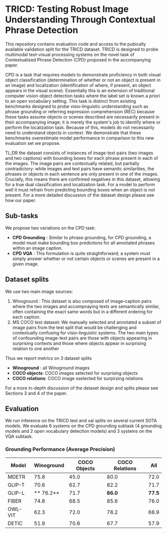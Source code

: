 # TRICD: Testing Robust Image Understanding Through Contextual Phrase Detection

This repository contains evaluation code and access to the pubically available validation split for the TRICD dataset. TRICD is designed to probe multimodal text-visual processing systems on the novel task of Contextualized Phrase Detection (CPD) proposed in the accompanying paper.

CPD is a task that requires models to demonstrate proficiency in both visual object classification (determination of whether or not an object is present in an image) and localization (identification of where, if present, an object appears in the visual scene). Essentially this is an extension of traditional computer vision object detection tasks where the label set is known a priori to an open vocabulary setting. This task is distinct from existing benchmarks designed to probe visio-linguistic understanding such as phrase grounding or referring expression comprehension (REC) because these tasks assume objects or scenes described are necessarily present in their accompanying image; it is merely the system's job to identify where or perform the localization task. Because of this, models do not necessarily need to understand objects in context. We demonstrate that these benchmarks overestimate model performance in comparison to this new evaluation set we propose. 

TL;DR the dataset consists of instances of image-text pairs (two images and two captions) with bounding boxes for each phrase present in each of the images. The image pairs are contextually related, but partially contradictory: while images and text pairs have semanitc similarities, the phrases or objects in each sentence are only present in one of the images. Crucially, this means there are confirmed negatives in this dataset, allowing for a true dual classification and localization task. For a model to perform well it must refrain from predicting bounding boxes when an object is not present. For a more detailed discussion of the dataset design please see how our paper.

## Sub-tasks
We propose two variations on the CPD task:

* **CPD Grounding** : Similar to phrase grounding, for CPD grounding, a model must make bounding box predictions for all annotated phrases within an image caption. 
* **CPD VQA** :  This formulation is quite straightforward; a system must simply answer whether or not certain objects or scenes are present in a given image.

## Dataset splits
We use two main image sources:
1. Winoground : This dataset is also composed of image-caption pairs where the two images and accompnaying texts are semantically similar, often containing the exact same words but in a different ordering for each caption.
2. MS COCO test dataset: We manually selected and annotated a subset of image pairs from the test split that would be challenging and contextually confusing for visio-linguistic systems. The two main types of confounding image-text pairs are those with objects appearing in surprising contexts and those where objects appear in surprising relation to one another

Thus we report metrics on 3 dataset splits
  * **Winoground** : all Winoground images
  * **COCO objects**: COCO images selected for surprising objects
  * **COCO relations**: COCO image sselected for surpirsing relations
 
For a more in-depth discussion of the dataset design and splits please see Sections 3 and 4 of the paper. 

## Evaluation
We run inference on the TRICD test and val splits on several current SOTA models. We evaluate 6 systems on the CPD grounding subtask (4 grounding models and 2 open vocabulary detection models) and 3 systems on the VQA subtask. 

### Grounding Performance (Average Precision)

| Model| Winoground | COCO Objects | COCO Relations | All |
|----------|---------|---------|-----------|----------|
| MDETR| 75.8 |       45.0 |           80.0 |     72.0 |
| GLIP-T| 70.6 |         62.7 |           82.2 |     71.7 | 
| GLIP-L| ** 76.2** | 71.7 | **86.0** |     **77.5** | 
| FIBER|  74.8 | 68.5 | 85.6 | 76.0| 
| OWL-VIT| 62.3 | 72.0 | 78.2 |     66.9  | 
| DETIC| 51.9 |  70.6 | 67.7 |   57.9 | 


